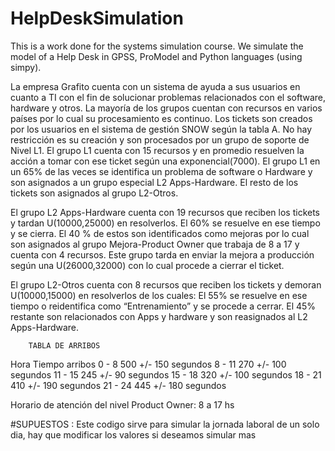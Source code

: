 # HelpDeskSimulation
This is a work done for the systems simulation course. We simulate the model of a Help Desk in GPSS, ProModel and Python languages (using simpy).

La empresa Grafito cuenta con un sistema de ayuda a sus usuarios en cuanto a TI con el fin de solucionar problemas relacionados con el software, hardware y otros.
La mayoría de los grupos cuentan con recursos en varios países por lo cual su procesamiento es continuo. Los tickets son creados por los usuarios en el sistema de gestión SNOW según la tabla A.
No hay restricción es su creación y son procesados por un grupo de soporte de Nivel L1. El grupo L1 cuenta con 15 recursos y en promedio resuelven la acción a tomar con ese ticket según una exponencial(7000).
El grupo L1 en un 65% de las veces se identifica un problema de software o Hardware y son asignados a un grupo especial L2 Apps-Hardware. El resto de los tickets son asignados al grupo L2-Otros.

El grupo L2 Apps-Hardware cuenta con 19 recursos que reciben los tickets y tardan U(10000,25000) en resolverlos.
El 60% se resuelve en ese tiempo y se cierra.
El 40 % de estos son identificados como mejoras por lo cual son asignados al grupo Mejora-Product Owner que trabaja de 8 a 17 y cuenta con 4 recursos. Este grupo tarda en enviar la mejora a producción según una U(26000,32000) con lo cual procede a cierrar el ticket.

El grupo L2-Otros cuenta con 8 recursos que reciben los tickets y demoran U(10000,15000) en resolverlos de los cuales:
El 55% se resuelve en ese tiempo o reidentifica como “Entrenamiento” y se procede a cerrar.
El 45% restante son relacionados con Apps y hardware y son reasignados al L2 Apps-Hardware.


        TABLA DE ARRIBOS 
Hora            Tiempo arribos
0 - 8           500 +/- 150 segundos
8 - 11          270 +/- 100 segundos
11 - 15         245 +/- 90 segundos
15 - 18         320 +/- 100 segundos
18 - 21         410 +/- 190 segundos
21 - 24         445 +/- 180 segundos

Horario de atención del nivel Product Owner: 8 a 17 hs

#SUPUESTOS : Este codigo sirve para simular la jornada laboral de un solo dia, hay que modificar los valores si deseamos simular mas
